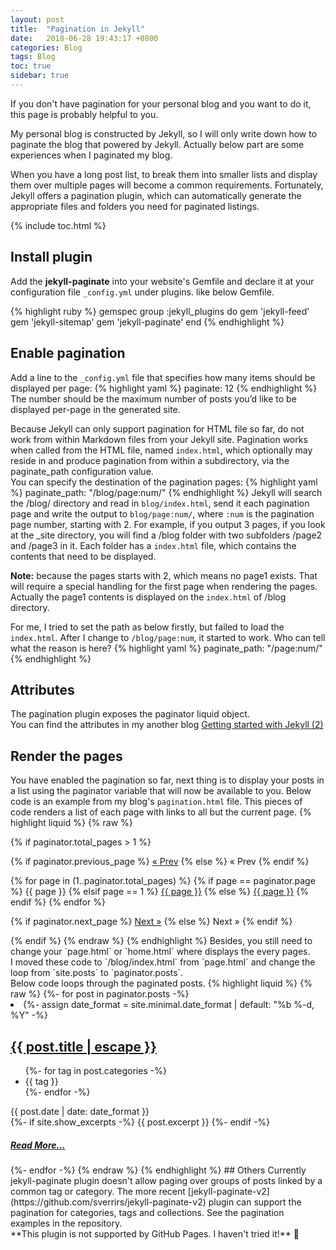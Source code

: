 ```yaml
---
layout: post
title:  "Pagination in Jekyll"
date:   2018-06-28 19:43:17 +0800
categories: Blog
tags: Blog
toc: true
sidebar: true
---
```

If you don't have pagination for your personal blog and you want to do it, this page is probably helpful to you.

My personal blog is constructed by Jekyll, so I will only write down how to paginate the blog that powered by Jekyll. Actually below part are some experiences when I paginated my blog. 

When you have a long post list, to break them into smaller lists and display them over multiple pages will become a common requirements. 
Fortunately, Jekyll offers a pagination plugin, which can automatically generate the appropriate files and folders you need for paginated listings.

{% include toc.html %}

## Install plugin
Add the **jekyll-paginate** into your website's Gemfile and declare it at your configuration file `_config.yml` under plugins.
like below Gemfile.

{% highlight ruby %}
gemspec
group :jekyll_plugins do
    gem 'jekyll-feed'
    gem 'jekyll-sitemap'
    gem 'jekyll-paginate'
end
{% endhighlight %}
## Enable pagination
Add a line to the `_config.yml` file that specifies how many items should be displayed per page:
{% highlight yaml %}
paginate: 12
{% endhighlight %}
The number should be the maximum number of posts you’d like to be displayed per-page in the generated site.

Because Jekyll can only support pagination for HTML file so far, do not work from within Markdown files from your Jekyll site. Pagination works when called from the HTML file, named `index.html`, which optionally may reside in and produce pagination from within a subdirectory, via the paginate_path configuration value. <br>
You can specify the destination of the pagination pages:
{% highlight yaml %}
paginate_path: "/blog/page:num/"
{% endhighlight %}
Jekyll will search the /blog/ directory and read in `blog/index.html`, send it each pagination page and write the output to `blog/page:num/`, where `:num` is the pagination page number, starting with 2. For example, if you output 3 pages, if you look at the _site directory, you will find a /blog folder with two subfolders /page2 and /page3 in it. Each folder has a `index.html` file, which contains the contents that need to be displayed.

**Note:** because the pages starts with 2, which means no page1 exists. That will require a special handling for the first page when rendering the pages. Actually the page1 contents is displayed on the `index.html` of /blog directory. 

For me, I tried to set the path as below firstly, but failed to load the `index.html`. After I change to `/blog/page:num`, it started to work. Who can tell what the reason is here?
{% highlight yaml %}
paginate_path: "/page:num/" 
{% endhighlight %}
## Attributes
The pagination plugin exposes the paginator liquid object. <br>
You can find the attributes in my another blog [Getting started with Jekyll (2)]({{site.baseurl}}/blog/2018/04/13/Web-jekyll-grammar.html)

## Render the pages
You have enabled the pagination so far, next thing is to display your posts in a list using the paginator variable that will now be available to you.
Below code is an example from my blog's `pagination.html` file. This pieces of code renders a list of each page with links to all but the current page.
{% highlight liquid %}
{% raw %}
<!-- Pagination links -->
{% if paginator.total_pages > 1 %}
<div class="pagination">
  {% if paginator.previous_page %}
    <a href="{{ paginator.previous_page_path | prepend: site.baseurl | replace: '//', '/' }}">&laquo; Prev</a>
  {% else %}
    <span>&laquo; Prev</span>
  {% endif %}

  {% for page in (1..paginator.total_pages) %}
    {% if page == paginator.page %}
      <span class="active">{{ page }}</span>
    {% elsif page == 1 %}
      <a href="{{ '/blog/index.html' | prepend: site.baseurl | replace: '//', '/' }}">{{ page }}</a>
    {% else %}
      <a href="{{ site.paginate_path | prepend: site.baseurl | replace: '//', '/' | replace: ':num', page }}">{{ page }}</a>
    {% endif %}
{% endfor %}
  
  {% if paginator.next_page %}
    <a href="{{ paginator.next_page_path | prepend: site.baseurl | replace: '//', '/' }}">Next &raquo;</a>
  {% else %}
    <span>Next &raquo;</span>
  {% endif %}
</div>
{% endif %}
{% endraw %}
{% endhighlight %}
Besides, you still need to change your `page.html` or `home.html` where displays the every pages. <br>
I moved these code to `/blog/index.html` from `page.html` and change the loop from `site.posts` to `paginator.posts`.<br>
Below code loops through the paginated posts.
{% highlight liquid %}
{% raw %}
    {%- for post in paginator.posts -%}
      <li>
        {%- assign date_format = site.minimal.date_format | default: "%b %-d, %Y" -%}
        <a class="post-link" href="{{ post.url | relative_url }}">
          <h2 class="post-title">{{ post.title | escape }}</h2>
        </a>
        <div class="post-meta">
          <ul class="post-categories">
            {%- for tag in post.categories -%}
              <li>{{ tag }}</li>
            {%- endfor -%}
          </ul>
          <div class="post-date">
            <i class="icon-calendar"></i>
            {{ post.date | date: date_format }}</div>
        </div>
        <div class="post">
          {%- if site.show_excerpts -%}
            {{ post.excerpt }}
          {%- endif -%}
        </div>
		<footer>
          <a class="post-link" href="{{ post.url | relative_url }}">
          <h5 class="morebox">Read More...</h5>
        </a>
        </footer>
      </li>
    {%- endfor -%}
{% endraw %}
{% endhighlight %}
## Others
Currently jekyll-paginate plugin doesn't allow paging over groups of posts linked by a common tag or category. 
The more recent [jekyll-paginate-v2](https://github.com/sverrirs/jekyll-paginate-v2) plugin can support the pagination for categories, tags and collections. See the pagination examples in the repository.<br> **This plugin is not supported by GitHub Pages. I haven't tried it!** 🙂